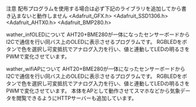 注意
配布プログラムを使用する場合は必ず下記のライブラリを追加してから書き込まないと動作しません
<Adafruit_GFX.h>
<Adafruit_SSD1306.h>
<Adafruit_AHTX0.h>
<Adafruit_BMP280.h>




wather_infOLEDについて
AHT20+BME280が一体になったセンサーボードからI2Cで通信を行い同バス上のOLEDに表示させるプログラムです。
RGBLEDをボタンで色を選択し可変抵抗でアナログ入力を行い、値と連動してLEDの明るさをPWMで変化させています。



wather_wifiAPについて
AHT20+BME280が一体になったセンサーボードからI2Cで通信を行い同バス上のOLEDに表示させるプログラムです。
RGBLEDをボタンで色を選択し可変抵抗でアナログ入力を行い、値と連動してLEDの明るさをPWMで変化させています。
本体をAPとして動作させてスマホなどから気象データを閲覧できるようにHTTPサーバーも追加しています。
